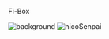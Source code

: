 Fi-Box

![background](https://user-images.githubusercontent.com/73521518/180642911-61a30789-2ef1-450b-898e-7aabca82d41b.png)
![nicoSenpai](https://user-images.githubusercontent.com/73521518/180642912-f8facf3e-0693-45a0-9c6e-ffc927777700.png)

